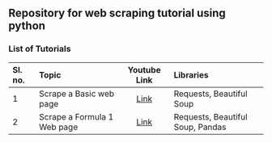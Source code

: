 ## Repository for web scraping tutorial using python

### List of Tutorials
| Sl. no. | Topic | Youtube Link | Libraries |
|:--|:--|:--:|:--|
| 1 | Scrape a Basic web page | [Link](https://www.youtube.com/watch?v=FxunA3K_NK4) | Requests, Beautiful Soup |
| 2 | Scrape a Formula 1 Web page | [Link](https://www.youtube.com/watch?v=wtbtcKzQiNI) | Requests, Beautiful Soup, Pandas |